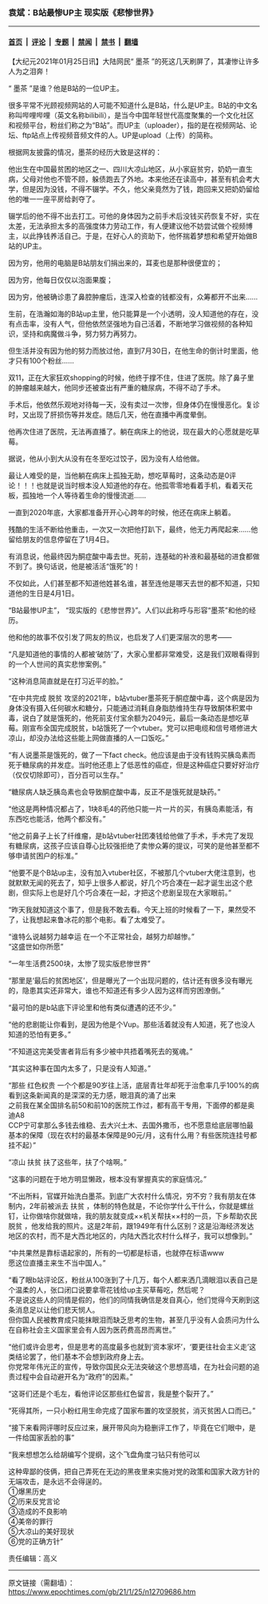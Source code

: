 ### 袁斌：B站最惨UP主 现实版《悲惨世界》

---

#### [首页](../../../..?n12709686) &nbsp;|&nbsp; [评论](../../../../../epoch-comment?n12709686) &nbsp;|&nbsp; [专题](../../../../../epoch-special?n12709686) &nbsp;|&nbsp; [禁闻](../../../../../epoch-news?n12709686) &nbsp;|&nbsp; [禁书](../../../../../books?n12709686) &nbsp;|&nbsp; [翻墙](https://github.com/gfw-breaker/nogfw/blob/master/README.md?n12709686)


<div class="post_content" id="artbody" itemprop="articleBody">
 <!-- article content begin -->
 <p>
  【大纪元2021年01月25日讯】大陆网民“
  <ok href="https://www.epochtimes.com/gb/tag/%E5%A2%A8%E8%8C%B6.html">
   墨茶
  </ok>
  ”的死这几天刷屏了，其凄惨让许多人为之泪奔！
 </p>
 <p>
  “
  <ok href="https://www.epochtimes.com/gb/tag/%E5%A2%A8%E8%8C%B6.html">
   墨茶
  </ok>
  ”是谁？他是B站的一位UP主。
 </p>
 <p>
  很多平常不光顾视频网站的人可能不知道什么是B站，什么是UP主。B站的中文名称叫哔哩哔哩（英文名称bilibili），是当今中国年轻世代高度聚集的一个文化社区和视频平台，粉丝们称之为“B站”。而UP主（uploader），指的是在视频网站、论坛、ftp站点上传视频音频文件的人。UP是upload（上传）的简称。
 </p>
 <p>
  根据网友披露的情况，墨茶的经历大致是这样的：
 </p>
 <p>
  他出生在中国最贫困的地区之一、四川大凉山地区，从小家庭贫穷，奶奶一直生病，父母对他也不管不顾，躲债跑去了外地。本来他还在读高中，甚至有机会考大学，但是因为没钱，不得不辍学。不久，他父亲竟然为了钱，跑回来又把奶奶留给他的唯一一座平房给剥夺了。
 </p>
 <p>
  辍学后的他不得不出去打工。可他的身体因为之前手术后没钱买药恢复不好，实在太差，无法承担太多的高强度体力劳动工作，有人便建议他不妨尝试做个视频博主，以此挣钱养活自己。于是，在好心人的资助下，他怀揣着梦想和希望开始做B站的UP主。
 </p>
 <p>
  因为穷，他用的电脑是B站朋友们捐出来的，耳麦也是那种很便宜的；
 </p>
 <p>
  因为穷，他每日仅仅以泡面果腹；
 </p>
 <p>
  因为穷，他被确诊患了鼻腔肿瘤后，连深入检查的钱都没有，众筹都开不出来……
 </p>
 <p>
  生前，在浩瀚如海的B站up主里，他只能算是一个小透明，没人知道他的存在，没有点击率，没有人气，但他依然坚强地为自己活着，不断地学习做视频的各种知识，坚持和病魔做斗争，努力努力再努力。
 </p>
 <p>
  但生活并没有因为他的努力而放过他，直到7月30日，在他生命的倒计时里面，他才只有100个粉丝……
 </p>
 <p>
  双11，正在大家狂欢shopping的时候，他终于撑不住，住进了医院。除了鼻子里的肿瘤越来越大，他同步还被查出有严重的糖尿病，不得不动了手术。
 </p>
 <p>
  手术后，他依然乐观地对待每一天，没有卖过一次惨，但身体仍在慢慢恶化。复诊时，又出现了肝损伤等并发症。随后几天，他在直播中再度晕倒。
 </p>
 <p>
  他再次住进了医院，无法再直播了。躺在病床上的他说，现在最大的心愿就是吃草莓。
 </p>
 <p>
  据说，他从小到大从没有在冬至吃过饺子，因为没有人给他做。
 </p>
 <p>
  最让人难受的是，当他躺在病床上孤独无助，想吃草莓时，这条动态是0评论！！！也就是说当时根本没人知道他的存在。他孤零零地看着手机，看着天花板，孤独地一个人等待着生命的慢慢流逝……
 </p>
 <p>
  一直到2020年底，大家都准备开开心心跨年的时候，他还在病床上躺着。
 </p>
 <p>
  残酷的生活不断给他重击，一次又一次把他打趴下，最终，他无力再爬起来……他留给朋友的信息停留在了1月4日。
 </p>
 <p>
  有消息说，他最终因为酮症酸中毒去世。死前，连基础的补液和最基础的进食都做不到了。换句话说，他是被活活“饿死”的！
 </p>
 <p>
  不仅如此，人们甚至都不知道他姓甚名谁，甚至连他是哪天去世的都不知道，只知道他的生日是4月1日。
 </p>
 <p>
  “B站最惨UP主”， “现实版的《悲惨世界》”。人们以此称呼与形容“墨茶”和他的经历。
 </p>
 <p>
  他和他的故事不仅引发了网友的热议，也启发了人们更深层次的思考——
 </p>
 <p>
  “凡是知道他的事情的人都被‘破防’了，大家心里都非常难受，这是我们双眼看得到的一个人世间的真实悲惨案例。”
 </p>
 <p>
  “这种消息简直就是在打习近平的脸。”
 </p>
 <p>
  “在中共完成
  <ok href="https://www.epochtimes.com/gb/tag/%E8%84%B1%E8%B4%AB.html">
   脱贫
  </ok>
  攻坚的2021年，b站vtuber墨茶死于酮症酸中毒，这个病是因为身体没有摄入任何碳水和糖分，只能通过消耗自身脂肪维持生存导致酮体积累中毒，说白了就是饿死的，他死前支付宝余额为2049元，最后一条动态是想吃草莓。刚宣布全国完成脱贫，b站饿死了一个vtuber。党可以把电缆和信号塔修进大凉山，却没办法给这些能上网做直播的人一口饭吃。”
 </p>
 <p>
  “有人说墨茶是饿死的，做了一下fact check。他应该是由于没有钱购买胰岛素而死于糖尿病的并发症。当时他还患上了低恶性的癌症，但是这种癌症只要好好治疗（仅仅切除即可），百分百可以生存。”
 </p>
 <p>
  “糖尿病人缺乏胰岛素也会导致酮症酸中毒，反正不是饿死就是缺药。”
 </p>
 <p>
  “他这是两种情况都占了，1块8毛4的药他只能一片一片的买，有胰岛素能活，有东西吃也能活，他两个都没有。”
 </p>
 <p>
  “他之前鼻子上长了纤维瘤，是b站vtuber社团凑钱给他做了手术，手术完了发现有糖尿病，这孩子应该自尊心比较强拒绝了卖惨众筹的提议，可笑的是他甚至都不够申请贫困户的标准。”
 </p>
 <p>
  “他要不是个B站up主，没有加入vtuber社区，不被那几个vtuber大佬注意到，也就默默无闻的死去了，知乎上很多人都说，好几个巧合凑在一起才诞生出这个悲剧，但实际上也是好几个巧合凑在一起，才把这个悲剧呈现在大家眼前。”
 </p>
 <p>
  “昨天我就知道这个事了，但是我不敢去看。今天上班的时候看了一下，果然受不了，让我想起来鲁冰花的那个电影。看了太难受了。
 </p>
 <p>
  “谁特么说越努力越幸运 在一个不正常社会，越努力却越惨。”
  <br/>
  “这盛世如你所愿”
 </p>
 <p>
  “一年生活费2500块，太惨了现实版悲惨世界”
 </p>
 <p>
  “那里是‘最后的贫困地区’，但是曝光了一个出现问题的，估计还有很多没有曝光的，隐患其实还非常大，谁也不知道还有多少人因为这样而穷困潦倒。”
 </p>
 <p>
  “最可怕的是b站底下评论里和他有类似遭遇的还不少。”
 </p>
 <p>
  “他的悲剧能让你看到，是因为他是个Vup。那些活着就没有人知道，死了也没人知道的恐怕有更多。”
 </p>
 <p>
  “不知道这完美受害者背后有多少被中共捂着嘴死去的冤魂。”
 </p>
 <p>
  “其实这种事在国内太多了，只是没有人知道。”
 </p>
 <p>
  “那些
  <ok href="https://www.epochtimes.com/gb/tag/%E7%BA%A2%E8%89%B2%E6%9D%83%E8%B4%B5.html">
   红色权贵
  </ok>
  一个个都是90岁往上活，底层青壮年却死于治愈率几乎100%的病
  <br/>
  看到这条新闻真的是深深的无力感，眼泪真的涌了出来
  <br/>
  之前我在某全国排名前50和前10的医院工作过，都有高干专用，下面停的都是奥迪A8
  <br/>
  CCP宁可拿那么多钱去维稳、去大兴土木、去国外撒币，也不愿意给底层哪怕最基本的保障（现在农村的最基本保障是90元/月，这有什么用？有些医院连挂号都挂不起）”
 </p>
 <p>
  “凉山
  <ok href="https://www.epochtimes.com/gb/tag/%E6%89%B6%E8%B4%AB.html">
   扶贫
  </ok>
  扶了这些年，扶了个啥啊。”
 </p>
 <p>
  “这事的问题在于地方明显懒政，根本没有掌握真实的家庭情况。”
 </p>
 <p>
  “不出所料，官媒开始洗白墨茶。到底广大农村什么情况，穷不穷？我有朋友在体制内，2年前被派去
  <ok href="https://www.epochtimes.com/gb/tag/%E6%89%B6%E8%B4%AB.html">
   扶贫
  </ok>
  ，体制的特色就是，不论你学什么干什么，你就是螺丝钉，让你做啥你就做啥，我的朋友就变成××机关帮扶××村的一员，下乡帮助农民
  <ok href="https://www.epochtimes.com/gb/tag/%E8%84%B1%E8%B4%AB.html">
   脱贫
  </ok>
  ，他发给我的照片。这是2年前，跟1949年有什么区别？这是沿海经济发达地区的农村，而不是大西北地区的，内陆大西北农村什么样子，我可以想像到。”
 </p>
 <p>
  “中共果然是靠标语起家的，所有的一切都是标语，也就停在标语www
  <br/>
  愿这位直播主来生不当中国人。”
 </p>
 <p>
  “看了眼b站评论区，粉丝从100涨到了十几万，每个人都来洒几滴眼泪以表自己是个温柔的人，张口闭口说要拿零花钱给up主买草莓吃，然后呢？
  <br/>
  不是说这些人的同情是假的，他们的同情我确信是发自真心，他们觉得今天刷到这条消息足以让他们悲天悯人。
  <br/>
  但你国人民被教育成只能抹眼泪而缺乏思考的生物，甚至几乎没有人会质问为什么在自称社会主义国家里会有人因为医药费高昂而离世。”
 </p>
 <p>
  “他们或许会思考，但是思考的高度最多也就到‘资本家坏’，‘要更往社会主义走’这类结论罢了，他们基本不会想到政府身上去。
  <br/>
  你党常年伟光正的宣传，导致你国民众无法突破这个思想高墙，在为社会问题的追责过程中会自动避开名为“政府”的因素。”
 </p>
 <p>
  “这哥们还是个毛左，看他评论区那些红色留言，我是整个裂开了。”
 </p>
 <p>
  “死得其所，一只小粉红用生命完成了国家布置的攻坚脱贫，消灭贫困人口而已。”
 </p>
 <p>
  “接下来看网评哪时反应过来，展开带风向为稳删评工作了，毕竟在它们眼中，是一件给国家丢脸的事”
 </p>
 <p>
  “我来想想怎么给胡编写个提纲，这个飞盘角度刁钻只有他可以
 </p>
 <p>
  这种卑鄙的伎俩，把自己弄死在无边的黑夜里来实施对党的政策和国家大政方针的无端攻击，是永远不会得逞的。
  <br/>
  ①爆黑历史
  <br/>
  ②历来反党言论
  <br/>
  ③造成的不良影响
  <br/>
  ④美帝的罪行
  <br/>
  ⑤大凉山的美好现状
  <br/>
  ⑥党的正确方针”
 </p>
 <p>
  责任编辑：高义
 </p>
 <!-- article content end -->
 <div id="below_article_ad">
 </div>
</div>


---

原文链接（需翻墙）：https://www.epochtimes.com/gb/21/1/25/n12709686.htm